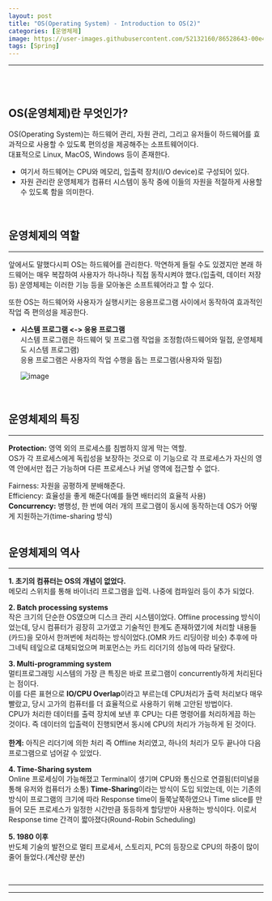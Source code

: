 ```yaml
---
layout: post
title: "OS(Operating System) - Introduction to OS(2)"
categories: [운영체제]
image: https://user-images.githubusercontent.com/52132160/86528643-00e4bc00-bee5-11ea-8d93-e60288a53016.jpg
tags: [Spring]
---
```


---

<br><br>

## OS(운영체제)란 무엇인가?

OS(Operating System)는 하드웨어 관리, 자원 관리, 그리고 유저들이 하드웨어를 효과적으로 사용할 수 있도록 편의성을 제공해주는 소프트웨어이다.
<br>
대표적으로 Linux, MacOS, Windows 등이 존재한다.
<br>

- 여기서 하드웨어는 CPU와 메모리, 입출력 장치(I/O device)로 구성되어 있다.
- 자원 관리란 운영체제가 컴퓨터 시스템이 동작 중에 이들의 자원을 적절하게 사용할 수 있도록 함을 의미한다.

<br>

## 운영체제의 역할

---

앞에서도 말했다시피 OS는 하드웨어를 관리한다. 막연하게 들릴 수도 있겠지만 본래 하드웨어는 매우 복잡하여 사용자가 하나하나 직접 동작시켜야 했다.(입출력, 데이터 저장 등)
운영체제는 이러한 기능 등을 모아놓은 소프트웨어라고 할 수 있다.
<br>

또한 OS는 하드웨어와 사용자가 실행시키는 응용프로그램 사이에서 동작하여 효과적인 작업 즉 편의성을 제공한다.

- **시스템 프로그램 <-> 응용 프로그램**<br>
  시스템 프로그램은 하드웨어 및 프로그램 작업을 조정함(하드웨어와 밀접, 운영체제도 시스템 프로그램) <br>
  응용 프로그램은 사용자의 작업 수행을 돕는 프로그램(사용자와 밀접)
  <br>

  ![image](https://user-images.githubusercontent.com/52132160/111321712-8abb6a80-86ab-11eb-8519-d0541e08fafc.png)

<br>

## 운영체제의 특징

---

**Protection:** 영역 외의 프로세스를 침범하지 않게 막는 역할. <br>
OS가 각 프로세스에게 독립성을 보장하는 것으로 이 기능으로 각 프로세스가 자신의 영역 안에서만 접근 가능하며 다른 프로세스나 커널 영역에 접근할 수 없다.

Fairness: 자원을 공평하게 분배해준다.<br>
Efficiency: 효율성을 좋게 해준다(예를 들면 배터리의 효율적 사용)<br>
**Concurrency:** 병행성, 한 번에 여러 개의 프로그램이 동시에 동작하는데 OS가 어떻게 지원하는가(time-sharing 방식)
<br>
<br>

## 운영체제의 역사

---

**1. 초기의 컴퓨터는 OS의 개념이 없었다.** <br>
메모리 스위치를 통해 바이너리 프로그램을 입력. 나중에 컴파일러 등이 추가 되었다.

**2. Batch processing systems** <br>
작은 크기의 단순한 OS였으며 디스크 관리 시스템이었다.
Offline processing 방식이었는데, 당시 컴퓨터가 굉장히 고가였고 기술적인 한계도 존재하였기에 처리할 내용들(카드)을 모아서 한꺼번에 처리하는 방식이었다.(OMR 카드 리딩이랑 비슷)
추후에 마그네틱 테잎으로 대체되었으며 퍼포먼스는 카드 리더기의 성능에 따라 달랐다.

**3. Multi-programming system** <br>
멀티프로그래밍 시스템의 가장 큰 특징은 바로 프로그램이 concurrently하게 처리된다는 점이다. <br>
이를 다른 표현으로 **IO/CPU Overlap**이라고 부르는데 CPU처리가 출력 처리보다 매우 빨랐고, 당시 고가의 컴퓨터를 더 효율적으로 사용하기 위해 고안된 방법이다.
<br>
CPU가 처리한 데이터를 출력 장치에 보낸 후 CPU는 다른 명령어를 처리하게끔 하는 것이다.
즉 데이터의 입출력이 진행되면서 동시에 CPU의 처리가 가능하게 된 것이다.
<br><br>
**한계:** 아직은 리더기에 의한 처리 즉 Offline 처리였고, 하나의 처리가 모두 끝나야 다음 프로그램으로 넘어갈 수 있었다.

**4. Time-Sharing system** <br>
Online 프로세싱이 가능해졌고 Terminal이 생기며 CPU와 통신으로 연결됨(터미널을 통해 유저와 컴퓨터가 소통)
**Time-Sharing**이라는 방식이 도입 되었는데, 이는 기존의 방식이 프로그램의 크기에 따라 Response time이 들쭉날쭉하였으나 Time slice를 만들어 모든 프로세스가 일정한 시간만큼 동등하게 할당받아 사용하는 방식이다. 이로서 Response time 간격이 짧아졌다(Round-Robin Scheduling)

**5. 1980 이후** <br>
반도체 기술의 발전으로 멀티 프로세서, 스토리지, PC의 등장으로 CPU의 하중이 많이 줄어 들었다.(계산량 분산)

<br>

---

---
